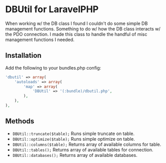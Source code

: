 # DBUtil for LaravelPHP #

When working w/ the DB class I found I couldn't do some simple DB management functions.  Something to do w/ how the DB class interacts w/ the PDO connection.  I made this class to handle the handful of misc management functions I needed.

## Installation ##

Add the following to your bundles.php config:

```php
'dbutil' => array(
	'autoloads' => array(
		'map' => array(
			'DBUtil' => '(:bundle)/dbutil.php',
		),
	),
),
```

## Methods ##

* ``DBUtil::truncate($table);`` Runs simple truncate on table.
* ``DBUtil::optimize($table);`` Runs simple optimize on table.
* ``DBUtil::columns($table);`` Returns array of available columns for table.
* ``DBUtil::tables();`` Returns array of available tables for connection.
* ``DBUtil::databases();`` Returns array of available databases.